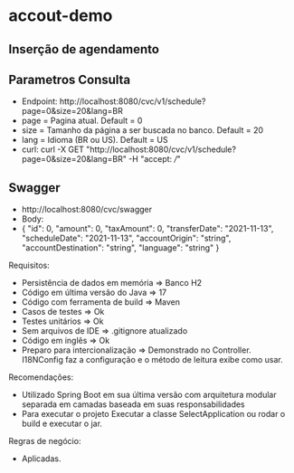 # accout-demo

## Inserção de agendamento


## Parametros Consulta

- Endpoint: http://localhost:8080/cvc/v1/schedule?page=0&size=20&lang=BR
- page = Pagina atual. Default = 0
- size = Tamanho da página a ser buscada no banco. Default = 20
- lang = Idioma (BR ou US). Default = US
- curl: curl -X GET "http://localhost:8080/cvc/v1/schedule?page=0&size=20&lang=BR" -H  "accept: */*"

## Swagger

- http://localhost:8080/cvc/swagger
- Body:
- {
  "id": 0,
  "amount": 0,
  "taxAmount": 0,
  "transferDate": "2021-11-13",
  "scheduleDate": "2021-11-13",
  "accountOrigin": "string",
  "accountDestination": "string",
  "language": "string"
  }

Requisitos:
 - Persistência de dados em memória => Banco H2
 - Código em última versão do Java => 17
 - Código com ferramenta de build => Maven
 - Casos de testes => Ok
 - Testes unitários => Ok
 - Sem arquivos de IDE => .gitignore atualizado
 - Código em inglês => Ok
 - Preparo para intercionalização => Demonstrado no Controller. I18NConfig faz a configuração e o método de leitura exibe como usar.

Recomendações:
- Utilizado Spring Boot em sua última versão com arquitetura modular separada em camadas baseada em suas responsabilidades
- Para executar o projeto Executar a classe SelectApplication ou rodar o build e executar o jar.

Regras de negócio:

- Aplicadas.